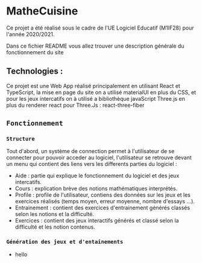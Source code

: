 # MatheCuisine

Ce projet a été réalisé sous le cadre de l'UE Logiciel Educatif (M1IF28) pour l'année 2020/2021.

Dans ce fichier README vous allez trouver une description générale du fonctionnement du site

## Technologies :

Ce projet est une Web App réalisé principalement en utilisant React et TypeScript, la mise en page du site on a utilisé materialUI en plus du CSS, et pour les jeux intercatifs on à utilisé a bibliothèque javaScript Three.js en plus du renderer react pour Three.Js : react-three-fiber

## `Fonctionnement`

### `Structure`

Tout d'abord, un système de connection permet à l'utilisateur de se connecter pour pouvoir acceder au logiciel, l'utilisateur se retrouve devant un menu qui contient des liens vers les differents parties du logiciel : 

+ Aide : partie qui explique le fonctionnement du logiciel et des jeux intercatifs.
+ Cours : explication brève des notions mathématiques interprétés.
+ Profile : profile de l'utilisateur, contiens des données sur les jeux et les exercices réalisés (temps moyen, erreur moyenne, nombre d'essays ...).
+ Entrainement : contient des exercices d'entrainement générés classés selon les notions et la difficulté.
+ Exercices : contient des jeux interactifs générés et classé selon la difficulté et les notion contenus.

### `Génération des jeux et d'entainements`
- hello 
